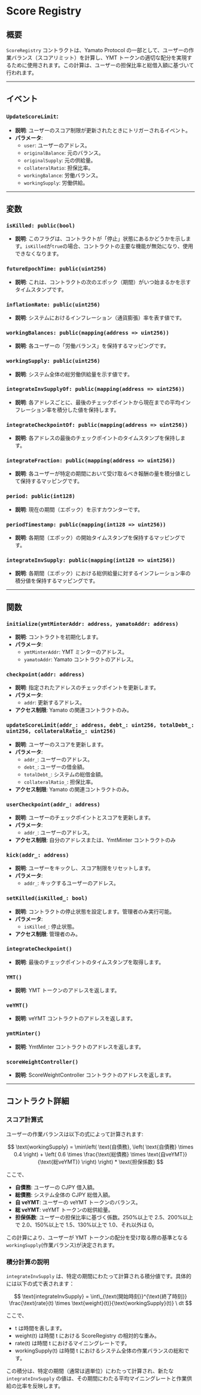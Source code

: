 # Score Registry

## 概要

`ScoreRegistry` コントラクトは、Yamato Protocol の一部として、ユーザーの作業バランス（スコアリミット）を計算し、YMT トークンの適切な配分を実現するために使用されます。この計算は、ユーザーの担保比率と総借入額に基づいて行われます。

---

## イベント

### `UpdateScoreLimit`:

- **説明**: ユーザーのスコア制限が更新されたときにトリガーされるイベント。
- **パラメータ**:
  - `user`: ユーザーのアドレス。
  - `originalBalance`: 元のバランス。
  - `originalSupply`: 元の供給量。
  - `collateralRatio`: 担保比率。
  - `workingBalance`: 労働バランス。
  - `workingSupply`: 労働供給。

---

## 変数

### `isKilled: public(bool)`

- **説明**: このフラグは、コントラクトが「停止」状態にあるかどうかを示します。`isKilled`が`true`の場合、コントラクトの主要な機能が無効になり、使用できなくなります。

### `futureEpochTime: public(uint256)`

- **説明**: これは、コントラクトの次のエポック（期間）がいつ始まるかを示すタイムスタンプです。

### `inflationRate: public(uint256)`

- **説明**: システムにおけるインフレーション（通貨膨張）率を表す値です。

### `workingBalances: public(mapping(address => uint256))`

- **説明**: 各ユーザーの「労働バランス」を保持するマッピングです。

### `workingSupply: public(uint256)`

- **説明**: システム全体の総労働供給量を示す値です。

### `integrateInvSupplyOf: public(mapping(address => uint256))`

- **説明**: 各アドレスごとに、最後のチェックポイントから現在までの平均インフレーション率を積分した値を保持します。

### `integrateCheckpointOf: public(mapping(address => uint256))`

- **説明**: 各アドレスの最後のチェックポイントのタイムスタンプを保持します。

### `integrateFraction: public(mapping(address => uint256))`

- **説明**: 各ユーザーが特定の期間において受け取るべき報酬の量を積分値として保持するマッピングです。

### `period: public(int128)`

- **説明**: 現在の期間（エポック）を示すカウンターです。

### `periodTimestamp: public(mapping(int128 => uint256))`

- **説明**: 各期間（エポック）の開始タイムスタンプを保持するマッピングです。

### `integrateInvSupply: public(mapping(int128 => uint256))`

- **説明**: 各期間（エポック）における総供給量に対するインフレーション率の積分値を保持するマッピングです。

---

## 関数

### `initialize(ymtMinterAddr: address, yamatoAddr: address)`

- **説明**: コントラクトを初期化します。
- **パラメータ**:
  - `ymtMinterAddr`: YMT ミンターのアドレス。
  - `yamatoAddr`: Yamato コントラクトのアドレス。

### `checkpoint(addr: address)`

- **説明**: 指定されたアドレスのチェックポイントを更新します。
- **パラメータ**:
  - `addr`: 更新するアドレス。
- **アクセス制限**: Yamato の関連コントラクトのみ。

### `updateScoreLimit(addr_: address, debt_: uint256, totalDebt_: uint256, collateralRatio_: uint256)`

- **説明**: ユーザーのスコアを更新します。
- **パラメータ**:
  - `addr_`: ユーザーのアドレス。
  - `debt_`: ユーザーの借金額。
  - `totalDebt_`: システムの総借金額。
  - `collateralRatio_`: 担保比率。
- **アクセス制限**: Yamato の関連コントラクトのみ。

### `userCheckpoint(addr_: address)`

- **説明**: ユーザーのチェックポイントとスコアを更新します。
- **パラメータ**:
  - `addr_`: ユーザーのアドレス。
- **アクセス制限**: 自分のアドレスまたは、YmtMinter コントラクトのみ

### `kick(addr_: address)`

- **説明**: ユーザーをキックし、スコア制限をリセットします。
- **パラメータ**:
  - `addr_`: キックするユーザーのアドレス。

### `setKilled(isKilled_: bool)`

- **説明**: コントラクトの停止状態を設定します。管理者のみ実行可能。
- **パラメータ**:
  - `isKilled_`: 停止状態。
- **アクセス制限**: 管理者のみ。

### `integrateCheckpoint()`

- **説明**: 最後のチェックポイントのタイムスタンプを取得します。

### `YMT()`

- **説明**: YMT トークンのアドレスを返します。

### `veYMT()`

- **説明**: veYMT コントラクトのアドレスを返します。

### `ymtMinter()`

- **説明**: YmtMinter コントラクトのアドレスを返します。

### `scoreWeightController()`

- **説明**: ScoreWeightController コントラクトのアドレスを返します。

---

## コントラクト詳細

### スコア計算式

ユーザーの作業バランスは以下の式によって計算されます:

$$
\text{workingSupply} = \min\left( \text{自債務}, \left( \text{自債務} \times 0.4 \right) + \left( 0.6 \times \frac{\text{総債務} \times \text{自veYMT}}{\text{総veYMT}} \right) \right) * \text{担保係数}
$$

ここで、

- **自債務**: ユーザーの CJPY 借入額。
- **総債務**: システム全体の CJPY 総借入額。
- **自 veYMT**: ユーザーの veYMT トークンのバランス。
- **総 veYMT**: veYMT トークンの総供給量。
- **担保係数**: ユーザーの担保比率に基づく係数。250%以上で 2.5、200%以上で 2.0、150%以上で 1.5、130%以上で 1.0、それ以外は 0。

この計算により、ユーザーが YMT トークンの配分を受け取る際の基準となる`workingSupply`(作業バランス)が決定されます。

### 積分計算の説明

`integrateInvSupply` は、特定の期間にわたって計算される積分値です。具体的には以下の式で表されます：

$$ \text{integrateInvSupply} = \int\_{\text{開始時刻}}^{\text{終了時刻}} \frac{\text{rate}(t) \times \text{weight}(t)}{\text{workingSupply}(t)} \ dt $$

ここで、

- t は時間を表します。
- weight(t) は時間 t における ScoreRegistry の相対的な重み。
- rate(t) は時間 t におけるマイニングレートです。
- workingSupply(t) は時間 t におけるシステム全体の作業バランスの総和です。

この積分は、特定の期間（通常は週単位）にわたって計算され、新たな `integrateInvSupply` の値は、その期間にわたる平均マイニングレートと作業供給の比率を反映します。
